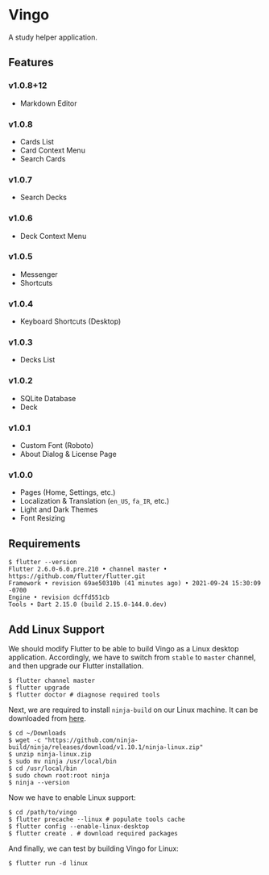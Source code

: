 # Vingo

A study helper application.

## Features

### v1.0.8+12

- Markdown Editor

### v1.0.8

- Cards List
- Card Context Menu
- Search Cards

### v1.0.7

- Search Decks

### v1.0.6

- Deck Context Menu

### v1.0.5

- Messenger
- Shortcuts

### v1.0.4

- Keyboard Shortcuts (Desktop)

### v1.0.3

- Decks List

### v1.0.2

- SQLite Database
- Deck

### v1.0.1

- Custom Font (Roboto)
- About Dialog & License Page

### v1.0.0

- Pages (Home, Settings, etc.)
- Localization & Translation (`en_US`, `fa_IR`, etc.)
- Light and Dark Themes
- Font Resizing

## Requirements

```shell
$ flutter --version
Flutter 2.6.0-6.0.pre.210 • channel master • https://github.com/flutter/flutter.git
Framework • revision 69ae50310b (41 minutes ago) • 2021-09-24 15:30:09 -0700
Engine • revision dcffd551cb
Tools • Dart 2.15.0 (build 2.15.0-144.0.dev)
```

## Add Linux Support

We should modify Flutter to be able to build Vingo as a Linux desktop application. Accordingly, we have to switch from `stable` to `master` channel, and then upgrade our Flutter installation.

```shell
$ flutter channel master
$ flutter upgrade
$ flutter doctor # diagnose required tools
```

Next, we are required to install `ninja-build` on our Linux machine. It can be downloaded from [here](https://github.com/ninja-build/ninja/releases).

```shell
$ cd ~/Downloads
$ wget -c "https://github.com/ninja-build/ninja/releases/download/v1.10.1/ninja-linux.zip"
$ unzip ninja-linux.zip
$ sudo mv ninja /usr/local/bin
$ cd /usr/local/bin
$ sudo chown root:root ninja
$ ninja --version
```

Now we have to enable Linux support:

```shell
$ cd /path/to/vingo
$ flutter precache --linux # populate tools cache
$ flutter config --enable-linux-desktop
$ flutter create . # download required packages
```

And finally, we can test by building Vingo for Linux:

```shell
$ flutter run -d linux
```